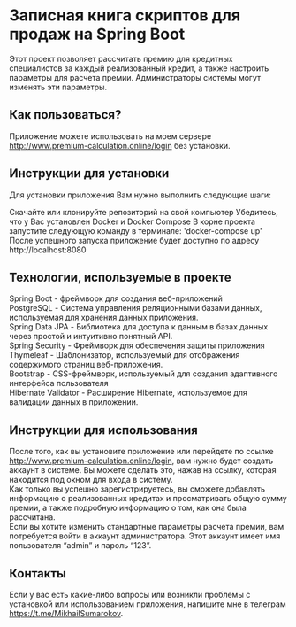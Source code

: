 # Записная книга скриптов для продаж на Spring Boot
Этот проект позволяет рассчитать премию для кредитных специалистов за каждый реализованный кредит, а также настроить параметры для расчета премии. Администраторы системы могут изменять эти параметры.

## Как пользоваться?
Приложение можете использовать на моем сервере http://www.premium-calculation.online/login без установки.

## Инструкции для установки
Для установки приложения Вам нужно выполнить следующие шаги:

Скачайте или клонируйте репозиторий на свой компьютер
Убедитесь, что у Вас установлен Docker и Docker Compose
В корне проекта запустите следующую команду в терминале:
'docker-compose up'
После успешного запуска приложение будет доступно по адресу http://localhost:8080

## Технологии, используемые в проекте
Spring Boot - фреймворк для создания веб-приложений  
PostgreSQL - Система управления реляционными базами данных, используемая для хранения данных приложения.  
Spring Data JPA - Библиотека для доступа к данным в базах данных через простой и интуитивно понятный API.  
Spring Security - Фреймворк для обеспечения защиты приложения  
Thymeleaf - Шаблонизатор, используемый для отображения содержимого страниц веб-приложения.  
Bootstrap - CSS-фреймворк, используемый для создания адаптивного интерфейса пользователя  
Hibernate Validator - Расширение Hibernate, используемое для валидации данных в приложении.

## Инструкции для использования
После того, как вы установите приложение или перейдете по ссылке http://www.premium-calculation.online/login, вам нужно будет создать аккаунт в системе.
Вы можете сделать это, нажав на ссылку, которая находится под окном для входа в систему.</br>
Как только вы успешно зарегистрируетесь, вы сможете добавлять информацию о реализованных кредитах и просматривать общую сумму премии, а также подробную информацию о том, как она была рассчитана.</br>
Если вы хотите изменить стандартные параметры расчета премии, вам потребуется войти в аккаунт администратора. Этот аккаунт имеет имя пользователя “admin” и пароль “123”.

## Контакты
Если у вас есть какие-либо вопросы или возникли проблемы с установкой или использованием приложения, напишите мне в телеграм https://t.me/MikhailSumarokov.